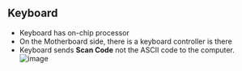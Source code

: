 ## Keyboard
- Keyboard has on-chip processor
- On the Motherboard side, there is a keyboard controller is there
- Keyboard sends **Scan Code** not the ASCII code to the computer.
![image](https://github.com/user-attachments/assets/cc2184ff-54b8-4f42-97e3-ec7efd953371)

